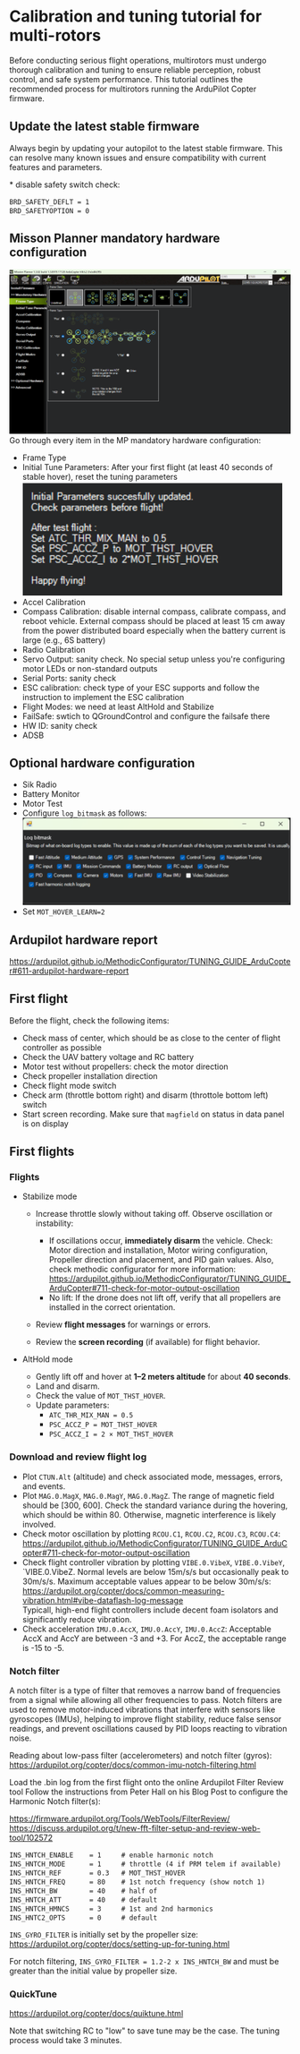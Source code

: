 # Calibration and tuning tutorial for multi-rotors

Before conducting serious flight operations, multirotors must undergo thorough calibration and tuning to ensure reliable perception, robust control, and safe system performance. This tutorial outlines the recommended process for multirotors running the ArduPilot Copter firmware.

## Update the latest stable firmware
Always begin by updating your autopilot to the latest stable firmware. This can resolve many known issues and ensure compatibility with current features and parameters.

\* disable safety switch check:
```
BRD_SAFETY_DEFLT = 1
BRD_SAFETYOPTION = 0
```


## Misson Planner mandatory hardware configuration

![Mandatory hardware configuration](materials/MP_mandatory_configuration.png)
Go through every item in the MP mandatory hardware configuration:
- Frame Type
- Initial Tune Parameters: After your first flight (at least 40 seconds of stable hover), reset the tuning parameters ![Initial params](materials/Initial_parameters.png)
- Accel Calibration
- Compass Calibration: disable internal compass, calibrate compass, and reboot vehicle. External compass should be placed at least 15 cm away from the power distributed board especially when the battery current is large (e.g., 6S battery)
- Radio Calibration
- Servo Output: sanity check. No special setup unless you're configuring motor LEDs or non-standard outputs
- Serial Ports: sanity check
- ESC calibration: check type of your ESC supports and follow the instruction to implement the ESC calibration
- Flight Modes: we need at least AltHold and Stabilize
- FailSafe: swtich to QGroundControl and configure the failsafe there
- HW ID: sanity check
- ADSB

## Optional hardware configuration
- Sik Radio
- Battery Monitor
- Motor Test
- Configure `log_bitmask` as follows: ![log_bitmask](materials/log_bitmask.png)
- Set `MOT_HOVER_LEARN=2`


## Ardupilot hardware report
https://ardupilot.github.io/MethodicConfigurator/TUNING_GUIDE_ArduCopter#611-ardupilot-hardware-report 

## First flight  

Before the flight, check the following items:
- Check mass of center, which should be as close to the center of flight controller as possible 
- Check the UAV battery voltage and RC battery
- Motor test without propellers: check the motor direction
- Check propeller installation direction
- Check flight mode switch
- Check arm (throttle bottom right) and disarm (throttole bottom left) switch
- Start screen recording. Make sure that `magfield` on status in data panel is on display 


## First flights 
### Flights
- Stabilize mode
    - Increase throttle slowly without taking off. Observe oscillation or instability:
        - If oscillations occur, **immediately disarm** the vehicle. Check: Motor direction and installation, Motor wiring configuration, Propeller direction and placement, and PID gain values. Also, check methodic configurator for more information: https://ardupilot.github.io/MethodicConfigurator/TUNING_GUIDE_ArduCopter#711-check-for-motor-output-oscillation
        - No lift: If the drone does not lift off, verify that all propellers are installed in the correct orientation.

    - Review **flight messages** for warnings or errors.
    - Review the **screen recording** (if available) for flight behavior.

- AltHold mode
  - Gently lift off and hover at **1–2 meters altitude** for about **40 seconds**.
  - Land and disarm.
  - Check the value of `MOT_THST_HOVER`.
  - Update parameters:
    - `ATC_THR_MIX_MAN = 0.5`
    - `PSC_ACCZ_P = MOT_THST_HOVER`
    - `PSC_ACCZ_I = 2 × MOT_THST_HOVER`


### Download and review flight log
- Plot `CTUN.Alt` (altitude) and check associated mode, messages, errors, and events. 
- Plot `MAG.0.MagX`, `MAG.0.MagY`, `MAG.0.MagZ`. The range of magnetic field should be [300, 600]. Check the standard variance during the hovering, which should be within 80. Otherwise, magnetic interference is likely involved. 
- Check motor oscillation by plotting `RCOU.C1`, `RCOU.C2`, `RCOU.C3`, `RCOU.C4`: https://ardupilot.github.io/MethodicConfigurator/TUNING_GUIDE_ArduCopter#711-check-for-motor-output-oscillation
- Check flight controller vibration by plotting `VIBE.0.VibeX`, `VIBE.0.VibeY`, `VIBE.0.VibeZ. Normal levels are below 15m/s/s but occasionally peak to 30m/s/s. Maximum acceptable values appear to be below 30m/s/s: https://ardupilot.org/copter/docs/common-measuring-vibration.html#vibe-dataflash-log-message  
Typicall, high-end flight controllers include decent foam isolators and significantly reduce vibration. 
- Check acceleration `IMU.0.AccX`, `IMU.0.AccY`, `IMU.0.AccZ`: Acceptable AccX and AccY are between -3 and +3. For AccZ, the acceptable range is -15 to -5.

### Notch filter
A notch filter is a type of filter that removes a narrow band of frequencies from a signal while allowing all other frequencies to pass. Notch filters are used to remove motor-induced vibrations that interfere with sensors like gyroscopes (IMUs), helping to improve flight stability, reduce false sensor readings, and prevent oscillations caused by PID loops reacting to vibration noise. 

Reading about low-pass filter (accelerometers) and notch filter (gyros): https://ardupilot.org/copter/docs/common-imu-notch-filtering.html 

Load the .bin log from the first flight onto the online Ardupilot Filter Review tool Follow the instructions from Peter Hall on his Blog Post to configure the Harmonic Notch filter(s):

https://firmware.ardupilot.org/Tools/WebTools/FilterReview/  
https://discuss.ardupilot.org/t/new-fft-filter-setup-and-review-web-tool/102572 

```
INS_HNTCH_ENABLE    = 1     # enable harmonic notch
INS_HNTCH_MODE      = 1     # throttle (4 if PRM telem if available)
INS_HNTCH_REF       = 0.3   # MOT_THST_HOVER
INS_HNTCH_FREQ      = 80    # 1st notch frequency (show notch 1)
INS_HNTCH_BW        = 40    # half of 
INS_HNTCH_ATT       = 40    # default
INS_HNTCH_HMNCS     = 3     # 1st and 2nd harmonics
INS_HNTC2_OPTS      = 0     # default
```

`INS_GYRO_FILTER` is initially set by the propeller size: https://ardupilot.org/copter/docs/setting-up-for-tuning.html

For notch filtering, `INS_GYRO_FILTER = 1.2-2 x INS_HNTCH_BW` and must be greater than the initial value by propeller size. 

### QuickTune
https://ardupilot.org/copter/docs/quiktune.html 

Note that switching RC to "low" to save tune may be the case. The tuning process would take 3 minutes. 

